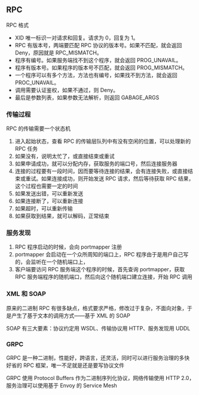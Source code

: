 ## RPC

RPC 格式
 - XID 唯一标识一对请求和回复。请求为 0，回复为 1。
 - RPC 有版本号，两端要匹配 RPC 协议的版本号。如果不匹配，就会返回 Deny，原因就是 RPC_MISMATCH。
 - 程序有编号。如果服务端找不到这个程序，就会返回 PROG_UNAVAIL。
 - 程序有版本号。如果程序的版本号不匹配，就会返回 PROG_MISMATCH。
 - 一个程序可以有多个方法，方法也有编号，如果找不到方法，就会返回 PROC_UNAVAIL。
 - 调用需要认证鉴权，如果不通过，则 Deny。
 - 最后是参数列表，如果参数无法解析，则返回 GABAGE_ARGS

### 传输过程

RPC 的传输需要一个状态机

1. 进入起始状态，查看 RPC 的传输层队列中有没有空闲的位置，可以处理新的 RPC 任务
1. 如果没有，说明太忙了，或直接结束或重试
1. 如果申请成功，就可以分配内存，获取服务的端口号，然后连接服务器
1. 连接的过程要有一段时间，因而要等待连接的结果，会有连接失败，或直接结束或重试。如果连接成功，则开始发送 RPC 请求，然后等待获取 RPC 结果，这个过程也需要一定的时间
1. 如果发送出错，可以重新发送
1. 如果连接断了，可以重新连接
1. 如果超时，可以重新传输
1. 如果获取到结果，就可以解码，正常结束

### 服务发现

1. RPC 程序启动的时候，会向 portmapper 注册
1. portmapper 会启动在一个众所周知的端口上，RPC 程序由于是用户自己写的，会监听在一个随机端口上，
1. 客户端要访问 RPC 服务端这个程序的时候，首先查询 portmapper，获取 RPC 服务端程序的随机端口，然后向这个随机端口建立连接，开始 RPC 调用

### XML 和 SOAP

原来的二进制 RPC 有很多缺点，格式要求严格，修改过于复杂，不面向对象，于是产生了基于文本的调用方式——基于 XML 的 SOAP

SOAP 有三大要素：协议约定用 WSDL、传输协议用 HTTP、服务发现用 UDDL

### GRPC

GRPC 是一种二进制，性能好，跨语言，还灵活，同时可以进行服务治理的多快好省的 RPC 框架，唯一不足就是还是要写协议文件

GRPC 使用 Protocol Buffers 作为二进制序列化协议，网络传输使用 HTTP 2.0，服务治理可以使用基于 Envoy 的 Service Mesh
